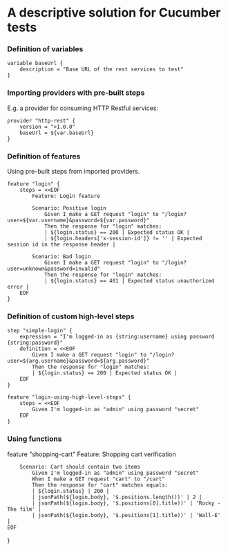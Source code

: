 # A descriptive solution for Cucumber tests

### Definition of variables
```
variable baseUrl {
    description = "Base URL of the rest services to test"
}
```

### Importing providers with pre-built steps

E.g. a provider for consuming HTTP Restful services:

```
provider "http-rest" {
    version = ">1.0.0"
    baseUrl = ${var.baseUrl}
}
```

### Definition of features
Using pre-built steps from imported providers.

```
feature "login" {
    steps = <<EOF
        Feature: Login feature
        
        Scenario: Positive login
            Given I make a GET request "login" to "/login?user=${var.username}&password=${var.password}"
            Then the response for "login" matches:
            | ${login.status} == 200 | Expected status OK |
            | ${login.headers['x-session-id']} != '' | Expected session id in the response header |
              
        Scenario: Bad login
            Given I make a GET request "login" to "/login?user=unknown&password=invalid"
            Then the response for "login" matches:
            | ${login.status} == 401 | Expected status unauthorized error |
    EOF
}
```

### Definition of custom high-level steps
```
step "simple-login" {
    expression = "I'm logged-in as {string:username} using password {string:password}"
    definition = <<EOF
        Given I make a GET request "login" to "/login?user=${arg.username}&password=${arg.password}"
        Then the response for "login" matches:
        | ${login.status} == 200 | Expected status OK |        
    EOF
}

feature "login-using-high-level-steps" {
    steps = <<EOF
        Given I'm logged-in as "admin" using password "secret"
    EOF
}
```

### Using functions

feature "shopping-cart"
        Feature: Shopping cart verification
        
        Scenario: Cart should contain two items
            Given I'm logged-in as "admin" using password "secret"
            When I make a GET request "cart" to "/cart"
            Then the response for "cart" matches equals:
            | ${login.status} | 200 |        
            | jsonPath(${login.body}, '$.positions.length())' | 2 |        
            | jsonPath(${login.body}, '$.positions[0].title))' | 'Rocky - The film' |        
            | jsonPath(${login.body}, '$.positions[1].title))' | 'Wall-E' |        
    EOF
}

```
